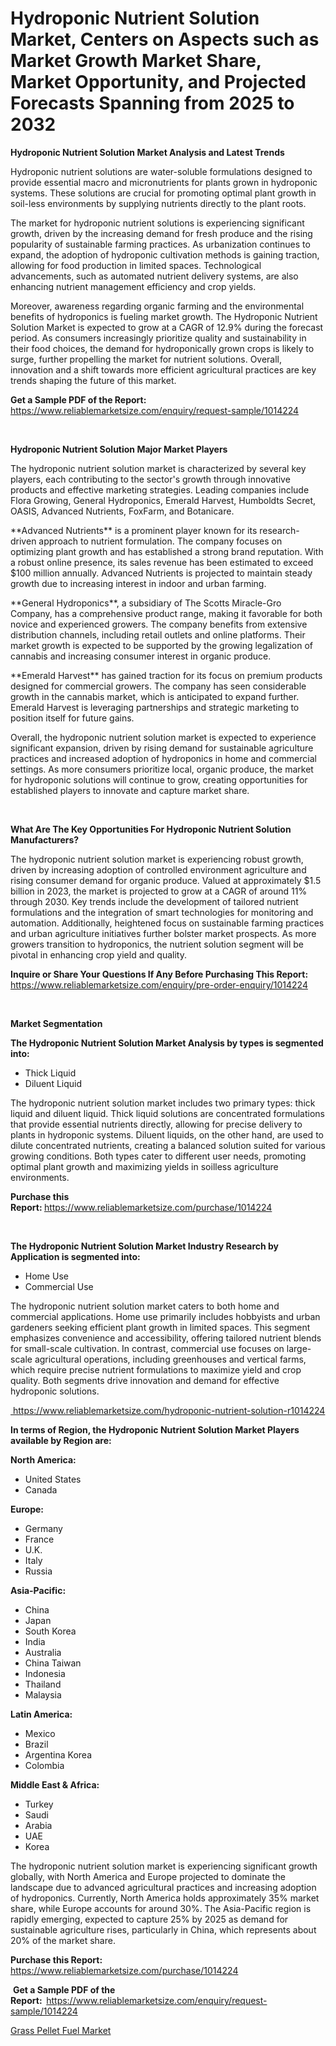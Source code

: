 <p><h1>Hydroponic Nutrient Solution Market, Centers on Aspects such as Market Growth Market Share, Market Opportunity, and Projected Forecasts Spanning from 2025 to 2032</h1></p><p><strong>Hydroponic Nutrient Solution Market Analysis and Latest Trends</strong></p>
<p><p>Hydroponic nutrient solutions are water-soluble formulations designed to provide essential macro and micronutrients for plants grown in hydroponic systems. These solutions are crucial for promoting optimal plant growth in soil-less environments by supplying nutrients directly to the plant roots. </p><p>The market for hydroponic nutrient solutions is experiencing significant growth, driven by the increasing demand for fresh produce and the rising popularity of sustainable farming practices. As urbanization continues to expand, the adoption of hydroponic cultivation methods is gaining traction, allowing for food production in limited spaces. Technological advancements, such as automated nutrient delivery systems, are also enhancing nutrient management efficiency and crop yields.</p><p>Moreover, awareness regarding organic farming and the environmental benefits of hydroponics is fueling market growth. The Hydroponic Nutrient Solution Market is expected to grow at a CAGR of 12.9% during the forecast period. As consumers increasingly prioritize quality and sustainability in their food choices, the demand for hydroponically grown crops is likely to surge, further propelling the market for nutrient solutions. Overall, innovation and a shift towards more efficient agricultural practices are key trends shaping the future of this market.</p></p>
<p><strong>Get a Sample PDF of the Report:&nbsp;</strong> <a href="https://www.reliablemarketsize.com/enquiry/request-sample/1014224?utm_campaign=3073&utm_medium=2&utm_source=Github&utm_content=ia&utm_term=06032025&utm_id=hydroponic-nutrient-solution">https://www.reliablemarketsize.com/enquiry/request-sample/1014224</a></p>
<p>&nbsp;</p>
<p><strong>Hydroponic Nutrient Solution Major Market Players</strong></p>
<p><p>The hydroponic nutrient solution market is characterized by several key players, each contributing to the sector's growth through innovative products and effective marketing strategies. Leading companies include Flora Growing, General Hydroponics, Emerald Harvest, Humboldts Secret, OASIS, Advanced Nutrients, FoxFarm, and Botanicare.</p><p>**Advanced Nutrients** is a prominent player known for its research-driven approach to nutrient formulation. The company focuses on optimizing plant growth and has established a strong brand reputation. With a robust online presence, its sales revenue has been estimated to exceed $100 million annually. Advanced Nutrients is projected to maintain steady growth due to increasing interest in indoor and urban farming.</p><p>**General Hydroponics**, a subsidiary of The Scotts Miracle-Gro Company, has a comprehensive product range, making it favorable for both novice and experienced growers. The company benefits from extensive distribution channels, including retail outlets and online platforms. Their market growth is expected to be supported by the growing legalization of cannabis and increasing consumer interest in organic produce.</p><p>**Emerald Harvest** has gained traction for its focus on premium products designed for commercial growers. The company has seen considerable growth in the cannabis market, which is anticipated to expand further. Emerald Harvest is leveraging partnerships and strategic marketing to position itself for future gains.</p><p>Overall, the hydroponic nutrient solution market is expected to experience significant expansion, driven by rising demand for sustainable agriculture practices and increased adoption of hydroponics in home and commercial settings. As more consumers prioritize local, organic produce, the market for hydroponic solutions will continue to grow, creating opportunities for established players to innovate and capture market share.</p></p>
<p>&nbsp;</p>
<p><strong>What Are The Key Opportunities For Hydroponic Nutrient Solution Manufacturers?</strong></p>
<p><p>The hydroponic nutrient solution market is experiencing robust growth, driven by increasing adoption of controlled environment agriculture and rising consumer demand for organic produce. Valued at approximately $1.5 billion in 2023, the market is projected to grow at a CAGR of around 11% through 2030. Key trends include the development of tailored nutrient formulations and the integration of smart technologies for monitoring and automation. Additionally, heightened focus on sustainable farming practices and urban agriculture initiatives further bolster market prospects. As more growers transition to hydroponics, the nutrient solution segment will be pivotal in enhancing crop yield and quality.</p></p>
<p><strong>Inquire or Share Your Questions If Any Before Purchasing This Report:</strong> <a href="https://www.reliablemarketsize.com/enquiry/pre-order-enquiry/1014224?utm_campaign=3073&utm_medium=2&utm_source=Github&utm_content=ia&utm_term=06032025&utm_id=hydroponic-nutrient-solution">https://www.reliablemarketsize.com/enquiry/pre-order-enquiry/1014224</a></p>
<p>&nbsp;</p>
<p><strong>Market Segmentation</strong></p>
<p><strong>The Hydroponic Nutrient Solution Market Analysis by types is segmented into:</strong></p>
<p><ul><li>Thick Liquid</li><li>Diluent Liquid</li></ul></p>
<p><p>The hydroponic nutrient solution market includes two primary types: thick liquid and diluent liquid. Thick liquid solutions are concentrated formulations that provide essential nutrients directly, allowing for precise delivery to plants in hydroponic systems. Diluent liquids, on the other hand, are used to dilute concentrated nutrients, creating a balanced solution suited for various growing conditions. Both types cater to different user needs, promoting optimal plant growth and maximizing yields in soilless agriculture environments.</p></p>
<p><strong>Purchase this Report:&nbsp;</strong><a href="https://www.reliablemarketsize.com/purchase/1014224?utm_campaign=3073&utm_medium=2&utm_source=Github&utm_content=ia&utm_term=06032025&utm_id=hydroponic-nutrient-solution">https://www.reliablemarketsize.com/purchase/1014224</a></p>
<p>&nbsp;</p>
<p><strong>The Hydroponic Nutrient Solution Market Industry Research by Application is segmented into:</strong></p>
<p><ul><li>Home Use</li><li>Commercial Use</li></ul></p>
<p><p>The hydroponic nutrient solution market caters to both home and commercial applications. Home use primarily includes hobbyists and urban gardeners seeking efficient plant growth in limited spaces. This segment emphasizes convenience and accessibility, offering tailored nutrient blends for small-scale cultivation. In contrast, commercial use focuses on large-scale agricultural operations, including greenhouses and vertical farms, which require precise nutrient formulations to maximize yield and crop quality. Both segments drive innovation and demand for effective hydroponic solutions.</p></p>
<p><a href="https://www.reliablemarketsize.com/hydroponic-nutrient-solution-r1014224?utm_campaign=3073&utm_medium=2&utm_source=Github&utm_content=ia&utm_term=06032025&utm_id=hydroponic-nutrient-solution">&nbsp;https://www.reliablemarketsize.com/hydroponic-nutrient-solution-r1014224</a></p>
<p><strong>In terms of Region, the Hydroponic Nutrient Solution Market Players available by Region are:</strong></p>
<p>
    <p> <strong> North America: </strong>
        <ul>
            <li>United States</li>
            <li>Canada</li>
        </ul>
        </p> 
    <p> <strong> Europe: </strong>
        <ul>
            <li>Germany</li>
            <li>France</li>
            <li>U.K.</li>
            <li>Italy</li>
            <li>Russia</li>
        </ul>
        </p> 
    <p> <strong> Asia-Pacific: </strong>
        <ul>
            <li>China</li>
            <li>Japan</li>
            <li>South Korea</li>
            <li>India</li>
            <li>Australia</li>
            <li>China Taiwan</li>
            <li>Indonesia</li>
            <li>Thailand</li>
            <li>Malaysia</li>
        </ul>
        </p> 
    <p> <strong> Latin America: </strong>
        <ul>
            <li>Mexico</li>
            <li>Brazil</li>
            <li>Argentina Korea</li>
            <li>Colombia</li>
        </ul>
        </p> 
    <p> <strong> Middle East & Africa: </strong>
        <ul>
            <li>Turkey</li>
            <li>Saudi</li>
            <li>Arabia</li>
            <li>UAE</li>
            <li>Korea</li>
        </ul>
    </p>
    </p>
<p><p>The hydroponic nutrient solution market is experiencing significant growth globally, with North America and Europe projected to dominate the landscape due to advanced agricultural practices and increasing adoption of hydroponics. Currently, North America holds approximately 35% market share, while Europe accounts for around 30%. The Asia-Pacific region is rapidly emerging, expected to capture 25% by 2025 as demand for sustainable agriculture rises, particularly in China, which represents about 20% of the market share.</p></p>
<p><strong>Purchase this Report: </strong><a href="https://www.reliablemarketsize.com/purchase/1014224?utm_campaign=3073&utm_medium=2&utm_source=Github&utm_content=ia&utm_term=06032025&utm_id=hydroponic-nutrient-solution">https://www.reliablemarketsize.com/purchase/1014224</a></p>
<p>&nbsp;<strong>Get a Sample PDF of the Report:&nbsp;&nbsp;</strong><a href="https://www.reliablemarketsize.com/enquiry/request-sample/1014224?utm_campaign=3073&utm_medium=2&utm_source=Github&utm_content=ia&utm_term=06032025&utm_id=hydroponic-nutrient-solution">https://www.reliablemarketsize.com/enquiry/request-sample/1014224</a></p>
<p><strong></strong></p>
<p><p><a href="https://github.com/nibbsmantji/Market-Research-Report-List-1/blob/main/grass-pellet-fuel-market.md?utm_campaign=3073&utm_medium=2&utm_source=Github&utm_content=ia&utm_term=06032025&utm_id=hydroponic-nutrient-solution">Grass Pellet Fuel Market</a></p></p>